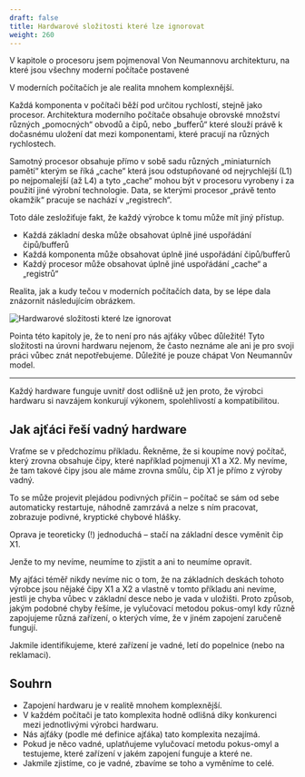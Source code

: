 ```yaml
---
draft: false
title: Hardwarové složitosti které lze ignorovat
weight: 260
---
```


V kapitole o procesoru jsem pojmenoval Von Neumannovu architekturu, na které jsou všechny moderní počítače postavené

V moderních počítačích je ale realita mnohem komplexnější.

Každá komponenta v počítači běží pod určitou rychlostí, stejně jako procesor. Architektura moderního počítače obsahuje obrovské množství různých „pomocných“ obvodů a čipů, nebo „bufferů“ které slouží právě k dočasnému uložení dat mezi komponentami, které pracují na různých rychlostech.

Samotný procesor obsahuje přímo v sobě sadu různých „miniaturních pamětí“ kterým se říká „cache“ která jsou odstupňované od nejrychlejší (L1) po nejpomalejší (až L4) a tyto „cache“ mohou být v procesoru vyrobeny i za použití jiné výrobní technologie. Data, se kterými procesor „právě tento okamžik“ pracuje se nachází v „registrech“.

Toto dále zesložiťuje fakt, že každý výrobce k tomu může mít jiný přístup.

- Každá základní deska může obsahovat úplně jiné uspořádání čipů/bufferů
- Každá komponenta může obsahovat úplně jiné uspořádání čipů/bufferů
- Každý procesor může obsahovat úplně jiné uspořádání „cache“ a „registrů“

Realita, jak a kudy tečou v moderních počítačích data, by se lépe dala znázornit následujícím obrázkem.

![Hardwarové složitosti které lze ignorovat](/jak-se-stat-ajtakem/fyzicka-vrstva/hwcmp.png)

<div class="note-blue">

Pointa této kapitoly je, že to není pro nás ajťáky vůbec důležité!
Tyto složitosti na úrovni hardwaru nejenom, že často neznáme ale ani je pro svoji práci vůbec znát nepotřebujeme. Důležité je pouze chápat Von Neumannův model.

</div>

---

<div class="note-blue">

Každý hardware funguje uvnitř dost odlišně už jen proto, že výrobci hardwaru si navzájem konkurují výkonem, spolehlivostí a kompatibilitou.

</div>

## Jak ajťáci řeší vadný hardware

Vraťme se v předchozímu příkladu. Řekněme, že si koupíme nový počítač, který zrovna obsahuje čipy, které například pojmenuji X1 a X2. My nevíme, že tam takové čipy jsou ale máme zrovna smůlu, čip X1 je přímo z výroby vadný.

To se může projevit plejádou podivných příčin – počítač se sám od sebe automaticky restartuje, náhodně zamrzává a nelze s ním pracovat, zobrazuje podivné, kryptické chybové hlášky.

Oprava je teoreticky (!) jednoduchá – stačí na základní desce vyměnit čip X1.

Jenže to my nevíme, neumíme to zjistit a ani to neumíme opravit.

My ajťáci téměř nikdy nevíme nic o tom, že na základních deskách tohoto výrobce jsou nějaké čipy X1 a X2 a vlastně v tomto příkladu ani nevíme, jestli je chyba vůbec v základní desce nebo je vada v uložišti. Proto způsob, jakým podobné chyby řešíme, je vylučovací metodou pokus-omyl kdy různě zapojujeme různá zařízení, o kterých víme, že v jiném zapojení zaručeně fungují.

Jakmile identifikujeme, které zařízení je vadné, letí do popelnice (nebo na reklamaci).

## Souhrn

- Zapojení hardwaru je v realitě mnohem komplexnější.
- V každém počítači je tato komplexita hodně odlišná díky konkurenci mezi jednotlivými výrobci hardwaru.
- Nás ajťáky (podle mé definice ajťáka) tato komplexita nezajímá.
- Pokud je něco vadné, uplatňujeme vylučovací metodu pokus-omyl a testujeme, které zařízení v jakém zapojení funguje a které ne.
- Jakmile zjistíme, co je vadné, zbavíme se toho a vyměníme to celé.